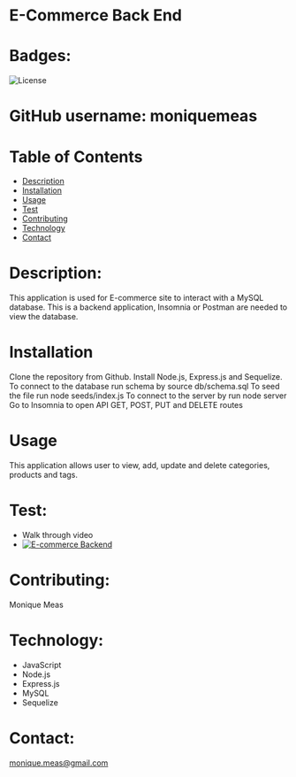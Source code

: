 
  # E-Commerce Back End


  # Badges: 
  ![License](https://img.shields.io/badge/License-MIT-blue.svg)


  # GitHub username: moniquemeas
    
  # Table of Contents
  * [Description](#description)
  * [Installation](#installation)
  * [Usage](#usage)
  * [Test](#test)
  * [Contributing](#contributing)
  * [Technology](#Technology)
  * [Contact](#contact)

  # Description:
  This application is used for E-commerce site to interact with a MySQL database. This is a backend application, Insomnia or Postman are needed to view the database. 

    
  # Installation
  Clone the repository from Github.
  Install Node.js, Express.js and Sequelize.
  To connect to the database run schema by source db/schema.sql
  To seed the file run node seeds/index.js
  To connect to the server by run node server
  Go to Insomnia to open API GET, POST, PUT and DELETE routes
    
  # Usage
  This application allows user to view, add, update and delete categories, products and tags.
    
  # Test:
  
  * Walk through video
  * [![E-commerce Backend](https://drive.google.com/file/d/1HVokEjVNRxtTh8ZZt7DX8H60OwYq9Spn/view)](https://drive.google.com/file/d/1HVokEjVNRxtTh8ZZt7DX8H60OwYq9Spn/view)
    
  # Contributing:
  Monique Meas
    
  # Technology:
  * JavaScript
  * Node.js
  * Express.js
  * MySQL
  * Sequelize
    
  # Contact:
  monique.meas@gmail.com